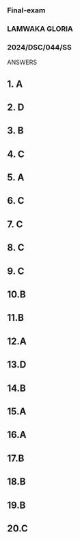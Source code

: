 ### Final-exam
### LAMWAKA GLORIA
### 2024/DSC/044/SS
 ANSWERS
  ## 1. A
  ## 2. D
  ## 3. B
  ## 4. C
  ## 5. A
  ## 6. C
  ## 7. C 
  ## 8. C
  ## 9. C
  ## 10.B
  ## 11.B
  ## 12.A
  ## 13.D
  ## 14.B
  ## 15.A
  ## 16.A
  ## 17.B
  ## 18.B
  ## 19.B
  ## 20.C
  